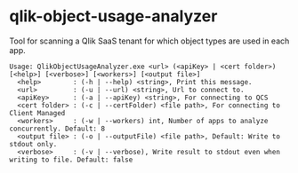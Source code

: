 # qlik-object-usage-analyzer

Tool for scanning a Qlik SaaS tenant for which object types are used in each app.

```
Usage: QlikObjectUsageAnalyzer.exe <url> (<apiKey> | <cert folder>) [<help>] [<verbose>] [<workers>] [<output file>]
  <help>        : (-h | --help) <string>, Print this message.
  <url>         : (-u | --url) <string>, Url to connect to.
  <apiKey>      : (-a | --apiKey) <string>, For connecting to QCS
  <cert folder> : (-c | --certFolder) <file path>, For connecting to Client Managed
  <workers>     : (-w | --workers) int, Number of apps to analyze concurrently. Default: 8
  <output file> : (-o | --outputFile) <file path>, Default: Write to stdout only.
  <verbose>     : (-v | --verbose), Write result to stdout even when writing to file. Default: false
```
